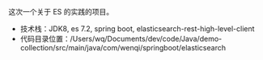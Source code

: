 这次一个关于 ES 的实践的项目。

- 技术栈：JDK8, es 7.2, spring boot, elasticsearch-rest-high-level-client
- 代码目录位置：/Users/wq/Documents/dev/code/Java/demo-collection/src/main/java/com/wenqi/springboot/elasticsearch